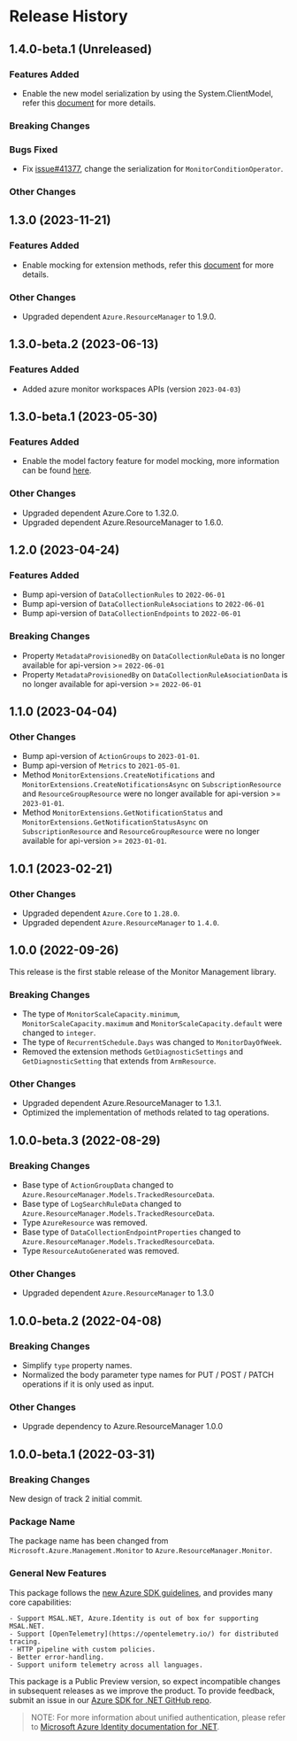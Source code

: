 # Release History

## 1.4.0-beta.1 (Unreleased)

### Features Added

- Enable the new model serialization by using the System.ClientModel, refer this [document](https://aka.ms/azsdk/net/mrw) for more details.

### Breaking Changes

### Bugs Fixed

- Fix [issue#41377](https://github.com/Azure/azure-sdk-for-net/issues/41377), change the serialization for `MonitorConditionOperator`.

### Other Changes

## 1.3.0 (2023-11-21)

### Features Added

- Enable mocking for extension methods, refer this [document](https://aka.ms/azsdk/net/mocking) for more details.

### Other Changes

- Upgraded dependent `Azure.ResourceManager` to 1.9.0.

## 1.3.0-beta.2 (2023-06-13)

### Features Added

- Added azure monitor workspaces APIs (version `2023-04-03`)

## 1.3.0-beta.1 (2023-05-30)

### Features Added

- Enable the model factory feature for model mocking, more information can be found [here](https://azure.github.io/azure-sdk/dotnet_introduction.html#dotnet-mocking-factory-builder).

### Other Changes

- Upgraded dependent Azure.Core to 1.32.0.
- Upgraded dependent Azure.ResourceManager to 1.6.0.

## 1.2.0 (2023-04-24)

### Features Added

- Bump api-version of `DataCollectionRules` to `2022-06-01`
- Bump api-version of `DataCollectionRuleAsociations` to `2022-06-01`
- Bump api-version of `DataCollectionEndpoints` to `2022-06-01`

### Breaking Changes

- Property `MetadataProvisionedBy` on `DataCollectionRuleData` is no longer available for api-version >= `2022-06-01`
- Property `MetadataProvisionedBy` on `DataCollectionRuleAsociationData` is no longer available for api-version >= `2022-06-01`

## 1.1.0 (2023-04-04)

### Other Changes

- Bump api-version of `ActionGroups` to `2023-01-01`.
- Bump api-version of `Metrics` to `2021-05-01`.
- Method `MonitorExtensions.CreateNotifications` and `MonitorExtensions.CreateNotificationsAsync` on `SubscriptionResource` and `ResourceGroupResource` were no longer available for api-version >= `2023-01-01`.
- Method `MonitorExtensions.GetNotificationStatus` and `MonitorExtensions.GetNotificationStatusAsync` on `SubscriptionResource` and `ResourceGroupResource` were no longer available for api-version >= `2023-01-01`.

## 1.0.1 (2023-02-21)

### Other Changes

- Upgraded dependent `Azure.Core` to `1.28.0`.
- Upgraded dependent `Azure.ResourceManager` to `1.4.0`.

## 1.0.0 (2022-09-26)

This release is the first stable release of the Monitor Management library.

### Breaking Changes

- The type of `MonitorScaleCapacity.minimum`, `MonitorScaleCapacity.maximum` and `MonitorScaleCapacity.default` were changed to `integer`.
- The type of `RecurrentSchedule.Days` was changed to `MonitorDayOfWeek`.
- Removed the extension methods `GetDiagnosticSettings` and `GetDiagnosticSetting` that extends from `ArmResource`.

### Other Changes

- Upgraded dependent Azure.ResourceManager to 1.3.1.
- Optimized the implementation of methods related to tag operations.

## 1.0.0-beta.3 (2022-08-29)

### Breaking Changes

- Base type of `ActionGroupData` changed to `Azure.ResourceManager.Models.TrackedResourceData`.
- Base type of `LogSearchRuleData` changed to `Azure.ResourceManager.Models.TrackedResourceData`.
- Type `AzureResource` was removed.
- Base type of `DataCollectionEndpointProperties` changed to `Azure.ResourceManager.Models.TrackedResourceData`.
- Type `ResourceAutoGenerated` was removed.

### Other Changes

- Upgraded dependent `Azure.ResourceManager` to 1.3.0

## 1.0.0-beta.2 (2022-04-08)

### Breaking Changes

- Simplify `type` property names.
- Normalized the body parameter type names for PUT / POST / PATCH operations if it is only used as input.

### Other Changes

- Upgrade dependency to Azure.ResourceManager 1.0.0

## 1.0.0-beta.1 (2022-03-31)

### Breaking Changes

New design of track 2 initial commit.

### Package Name

The package name has been changed from `Microsoft.Azure.Management.Monitor` to `Azure.ResourceManager.Monitor`.

### General New Features
This package follows the [new Azure SDK guidelines](https://azure.github.io/azure-sdk/general_introduction.html), and provides many core capabilities:

    - Support MSAL.NET, Azure.Identity is out of box for supporting MSAL.NET.
    - Support [OpenTelemetry](https://opentelemetry.io/) for distributed tracing.
    - HTTP pipeline with custom policies.
    - Better error-handling.
    - Support uniform telemetry across all languages.

This package is a Public Preview version, so expect incompatible changes in subsequent releases as we improve the product. To provide feedback, submit an issue in our [Azure SDK for .NET GitHub repo](https://github.com/Azure/azure-sdk-for-net/issues).

> NOTE: For more information about unified authentication, please refer to [Microsoft Azure Identity documentation for .NET](https://docs.microsoft.com//dotnet/api/overview/azure/identity-readme?view=azure-dotnet).
